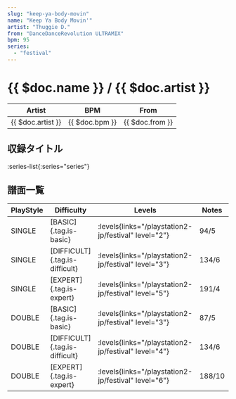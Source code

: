 ```yaml
---
slug: "keep-ya-body-movin"
name: "Keep Ya Body Movin'"
artist: "Thuggie D."
from: "DanceDanceRevolution ULTRAMIX"
bpm: 95
series:
  - "festival"
---
```


# {{ $doc.name }} / {{ $doc.artist }}

|Artist|BPM|From|
|------|---|----|
|{{ $doc.artist }}|{{ $doc.bpm }}|{{ $doc.from }}|

## 収録タイトル

:series-list{:series="series"}

## 譜面一覧

|PlayStyle|Difficulty|Levels|Notes|Movie|
|---------|----------|------|-----|-----|
|SINGLE|[BASIC]{.tag.is-basic}|<div class="field is-grouped is-grouped-multiline"> :levels{links="/playstation2-jp/festival" level="2"}</div>|94/5||
|SINGLE|[DIFFICULT]{.tag.is-difficult}|<div class="field is-grouped is-grouped-multiline"> :levels{links="/playstation2-jp/festival" level="3"}</div>|134/6||
|SINGLE|[EXPERT]{.tag.is-expert}|<div class="field is-grouped is-grouped-multiline"> :levels{links="/playstation2-jp/festival" level="5"}</div>|191/4||
|DOUBLE|[BASIC]{.tag.is-basic}|<div class="field is-grouped is-grouped-multiline"> :levels{links="/playstation2-jp/festival" level="3"}</div>|87/5||
|DOUBLE|[DIFFICULT]{.tag.is-difficult}|<div class="field is-grouped is-grouped-multiline"> :levels{links="/playstation2-jp/festival" level="4"}</div>|134/6||
|DOUBLE|[EXPERT]{.tag.is-expert}|<div class="field is-grouped is-grouped-multiline"> :levels{links="/playstation2-jp/festival" level="6"}</div>|188/10||

